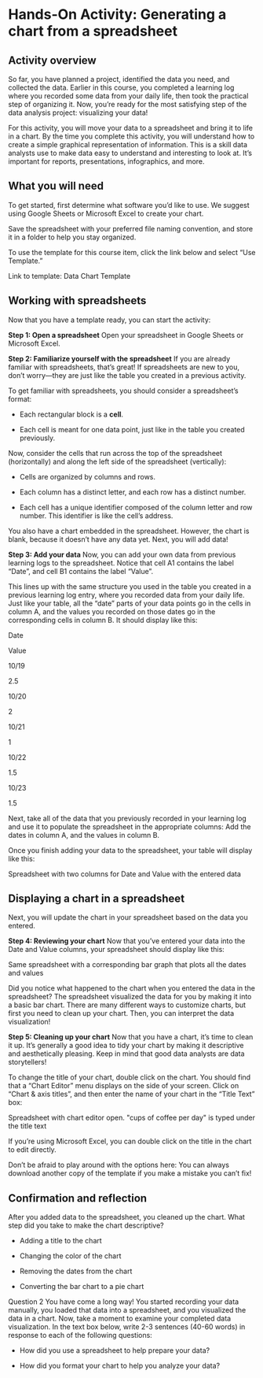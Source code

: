 # Hands-On Activity: Generating a chart from a spreadsheet

## Activity overview


So far, you have planned a project, identified the data you need, and collected the data. Earlier in this course, you completed a learning log where you recorded some data from your daily life, then took the practical step of organizing it. Now, you’re ready for the most satisfying step of the data analysis project: visualizing your data! 

For this activity, you will move your data to a spreadsheet and bring it to life in a chart. By the time you complete this activity, you will understand how to create a simple graphical representation of information. This is a skill data analysts use to make data easy to understand and interesting to look at. It’s important for reports, presentations, infographics, and more.


## What you will need

To get started, first determine what software you’d like to use. We suggest using Google Sheets or Microsoft Excel to create your chart.

Save the spreadsheet with your preferred file naming convention, and store it in a folder to help you stay organized. 

To use the template for this course item, click the link below and select “Use Template.” 

Link to template: Data Chart Template

## Working with spreadsheets

Now that you have a template ready, you can start the activity: 

**Step 1: Open a spreadsheet**
Open your spreadsheet in Google Sheets or Microsoft Excel. 

**Step 2: Familiarize yourself with the spreadsheet**
If you are already familiar with spreadsheets, that’s great! If spreadsheets are new to you, don’t worry—they are just like the table you created in a previous activity. 

To get familiar with spreadsheets, you should consider a spreadsheet’s format:

- Each rectangular block is a **cell**. 

- Each cell is meant for one data point, just like in the table you created previously. 

Now, consider the cells that run across the top of the spreadsheet (horizontally) and along the left side of the spreadsheet (vertically):

- Cells are organized by columns and rows.

- Each column has a distinct letter, and each row has a distinct number. 

- Each cell has a unique identifier composed of the column letter and row number. This identifier is like the cell’s address.

You also have a chart embedded in the spreadsheet. However, the chart is blank, because it doesn’t have any data yet. Next, you will add data!  

**Step 3: Add your data**
Now, you can add your own data from previous learning logs to the spreadsheet. Notice that cell A1 contains the label “Date”, and cell B1 contains the label “Value”.  

This lines up with the same structure you used in the table you created in a previous learning log entry, where you recorded data from your daily life. Just like your table, all the “date” parts of your data points go in the cells in column A, and the values you recorded on those dates go in the corresponding cells in column B. It should display like this: 

Date

Value

10/19

2.5

10/20

2

10/21

1

10/22

1.5

10/23

1.5


Next, take all of the data that you previously recorded in your learning log and use it to populate the spreadsheet in the appropriate columns: Add the dates in column A, and the values in column B.

Once you finish adding your data to the spreadsheet, your table will display like this: 


Spreadsheet with two columns for Date and Value with the entered data

## Displaying a chart in a spreadsheet

Next, you will update the chart in your spreadsheet based on the data you entered. 

**Step 4: Reviewing your chart**
Now that you’ve entered your data into the Date and Value columns, your spreadsheet should display like this: 


Same spreadsheet with a corresponding bar graph that plots all the dates and values

Did you notice what happened to the chart when you entered the data in the spreadsheet? The spreadsheet visualized the data for you by making it into a basic bar chart. There are many different ways to customize charts, but first you need to clean up your chart. Then, you can interpret the data visualization! 

**Step 5: Cleaning up your chart**
Now that you have a chart, it’s time to clean it up. It’s generally a good idea to tidy your chart by making it descriptive and aesthetically pleasing. Keep in mind that good data analysts are data storytellers! 

To change the title of your chart, double click on the chart. You should find that a “Chart Editor” menu displays on the side of your screen. Click on “Chart & axis titles”, and then enter the name of your chart in the “Title Text” box:  


Spreadsheet with chart editor open. "cups of coffee per day" is typed under the title text

If you’re using Microsoft Excel, you can double click on the title in the chart to edit directly.

Don’t be afraid to play around with the options here: You can always download another copy of the template if you make a mistake you can’t fix! 

## Confirmation and reflection

After you added data to the spreadsheet, you cleaned up the chart. What step did you take to make the chart descriptive? 

- Adding a title to the chart

- Changing the color of the chart

- Removing the dates from the chart

- Converting the bar chart to a pie chart


Question 2
You have come a long way! You started recording your data manually, you loaded that data into a spreadsheet, and you visualized the data in a chart. Now, take a moment to examine your completed data visualization. In the text box below, write 2-3 sentences (40-60 words) in response to each of the following questions:

- How did you use a spreadsheet to help prepare your data? 

- How did you format your chart to help you analyze your data? 
